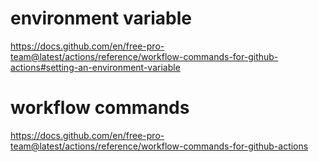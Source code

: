 # environment variable

https://docs.github.com/en/free-pro-team@latest/actions/reference/workflow-commands-for-github-actions#setting-an-environment-variable

# workflow commands

https://docs.github.com/en/free-pro-team@latest/actions/reference/workflow-commands-for-github-actions
